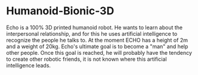 # Humanoid-Bionic-3D
Echo is a 100% 3D printed humanoid robot. He wants to learn about the interpersonal relationship, and for this he uses artificial intelligence to recognize the people he talks to. At the moment ECHO has a height of 2m and a weight of 20kg. Echo's ultimate goal is to become a "man" and help other people. Once this goal is reached, he will probably have the tendency to create other robotic friends, it is not known where this artificial intelligence leads.
